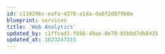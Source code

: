 ```yaml
---
id: c11829bc-eafa-4370-a1da-da8f2d079b0e
blueprint: services
title: 'Web Analytics'
updated_by: c1ffcad1-f698-49ae-8e70-05bbd7db8435
updated_at: 1623247315
---
```

